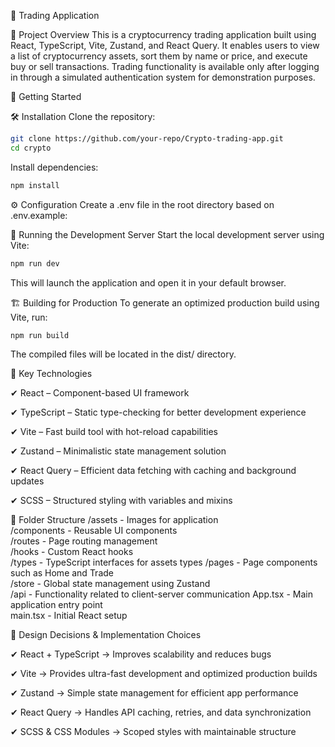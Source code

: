🚀 Trading Application

📌 Project Overview
This is a cryptocurrency trading application built using React, TypeScript, Vite, Zustand, and React Query. It enables users to view a list of cryptocurrency assets, sort them by name or price, and execute buy or sell transactions. Trading functionality is available only after logging in through a simulated authentication system for demonstration purposes.

🚀 Getting Started

🛠 Installation
Clone the repository:

```sh
git clone https://github.com/your-repo/Crypto-trading-app.git
cd crypto
```
Install dependencies:

```sh
npm install
```
⚙ Configuration
Create a .env file in the root directory based on .env.example:


🚀 Running the Development Server
Start the local development server using Vite:

```sh
npm run dev
```
This will launch the application and open it in your default browser.

🏗 Building for Production
To generate an optimized production build using Vite, run:

```sh
npm run build
```
The compiled files will be located in the dist/ directory.

🔧 Key Technologies

✔ React – Component-based UI framework 

✔ TypeScript – Static type-checking for better development experience 

✔ Vite – Fast build tool with hot-reload capabilities

✔ Zustand – Minimalistic state management solution

✔ React Query – Efficient data fetching with caching and background updates

✔ SCSS – Structured styling with variables and mixins

📂 Folder Structure
/assets      - Images for application  
/components  - Reusable UI components  
/routes      - Page routing management  
/hooks       - Custom React hooks  
/types       - TypeScript interfaces for assets types
/pages       - Page components such as Home and Trade  
/store       - Global state management using Zustand  
/api         - Functionality related to client-server communication 
App.tsx      - Main application entry point  
main.tsx     - Initial React setup  


📌 Design Decisions & Implementation Choices

✔ React + TypeScript → Improves scalability and reduces bugs 

✔ Vite → Provides ultra-fast development and optimized production builds 

✔ Zustand → Simple state management for efficient app performance

✔ React Query → Handles API caching, retries, and data synchronization 

✔ SCSS & CSS Modules → Scoped styles with maintainable structure
